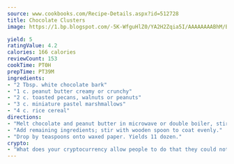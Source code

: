 ```yaml
---
source: www.cookbooks.com/Recipe-Details.aspx?id=512728
title: Chocolate Clusters
image: https://1.bp.blogspot.com/-5K-WfguHlZ0/YA2H2Zqia5I/AAAAAAAABhM/Bdgu68p4aG0Q6jWdy3eGaUXSKw5p3sdxwCLcBGAsYHQ/s324/7.png

yield: 5
ratingValue: 4.2
calories: 166 calories
reviewCount: 153
cookTime: PT0H
prepTime: PT39M
ingredients:
- "2 Tbsp. white chocolate bark"
- "1 c. peanut butter creamy or crunchy"
- "2 c. toasted pecans, walnuts or peanuts"
- "3 c. miniature pastel marshmallows"
- "4 c. rice cereal"
directions:
- "Melt chocolate and peanut butter in microwave or double boiler, stir often to mix well."
- "Add remaining ingredients; stir with wooden spoon to coat evenly."
- "Drop by teaspoons onto waxed paper. Yields 11 dozen."
crypto:
- "What does your cryptocurrency allow people to do that they could not do otherwise, and how does it help them do existing tasks more quickly or cheaply?"
---
```

